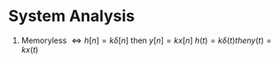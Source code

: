 System Analysis
===============
1. Memoryless $\Leftrightarrow h[n]=k \delta [n]$ then $y[n]=kx[n]$
              $h(t)=k\delta (t) then y(t)=kx(t)$
